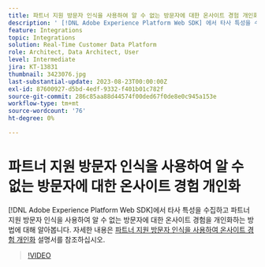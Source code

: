 ```yaml
---
title: 파트너 지원 방문자 인식을 사용하여 알 수 없는 방문자에 대한 온사이트 경험 개인화
description: ' [!DNL Adobe Experience Platform Web SDK] 에서 타사 특성을 수집하고 파트너 지원 방문자 인식을 사용하여 알 수 없는 방문자에 대한 온사이트 경험을 개인화하는 방법에 대해 알아봅니다.'
feature: Integrations
topic: Integrations
solution: Real-Time Customer Data Platform
role: Architect, Data Architect, User
level: Intermediate
jira: KT-13831
thumbnail: 3423076.jpg
last-substantial-update: 2023-08-23T00:00:00Z
exl-id: 87600927-d5bd-4edf-9332-f401b01c782f
source-git-commit: 286c85aa88d44574f00ded67f0de8e0c945a153e
workflow-type: tm+mt
source-wordcount: '76'
ht-degree: 0%

---
```


# 파트너 지원 방문자 인식을 사용하여 알 수 없는 방문자에 대한 온사이트 경험 개인화

[!DNL Adobe Experience Platform Web SDK]에서 타사 특성을 수집하고 파트너 지원 방문자 인식을 사용하여 알 수 없는 방문자에 대한 온사이트 경험을 개인화하는 방법에 대해 알아봅니다. 자세한 내용은 [파트너 지원 방문자 인식을 사용하여 온사이트 경험 개인화](https://experienceleague.adobe.com/docs/experience-platform/rtcdp/use-cases/partner-data/onsite-personalization.html) 설명서를 참조하십시오.

>[!VIDEO](https://video.tv.adobe.com/v/3423076/?learn=on&enablevpops)
